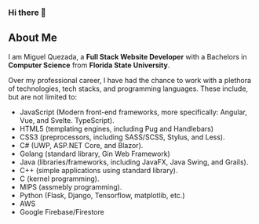 ### Hi there 👋

## About Me

I am Miguel Quezada, a **Full Stack Website Developer** with a Bachelors in **Computer Science** from **Florida State University**.

Over my professional career, I have had the chance to work with a plethora of technologies, tech stacks, and programming languages. These include, but are not limited to: 

- JavaScript (Modern front-end frameworks, more specifically: Angular, Vue, and Svelte. TypeScript).
- HTML5 (templating engines, including Pug and Handlebars)
- CSS3 (preprocessors, including SASS/SCSS, Stylus, and Less).
- C# (UWP, ASP.NET Core, and Blazor).
- Golang (standard library, Gin Web Framework)  
- Java (libraries/frameworks, including JavaFX, Java Swing, and Grails).
- C++ (simple applications using standard library).
- C (kernel programming).
- MIPS (assmebly programming).
- Python (Flask, Django, Tensorflow, matplotlib, etc.)
- AWS
- Google Firebase/Firestore
